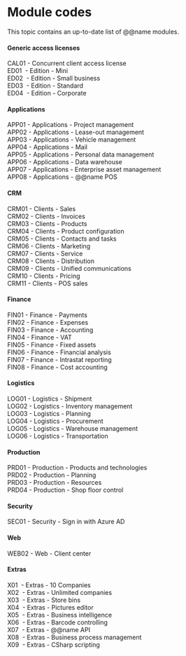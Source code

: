 # Module codes

This topic contains an up-to-date list of  @@name modules.

#### Generic access licenses

CAL01 - Concurrent client access license <br>
ED01  - Edition - Mini <br>
ED02  - Edition - Small business <br>
ED03  - Edition - Standard <br>
ED04  - Edition - Corporate <br>

#### Applications

APP01 - Applications - Project management <br>
APP02 - Applications - Lease-out management <br>
APP03 - Applications - Vehicle management <br>
APP04 - Applications - Mail <br>
APP05 - Applications - Personal data management <br>
APP06 - Applications - Data warehouse <br>
APP07 - Applications - Enterprise asset management <br>
APP08 - Applications - @@name POS

#### CRM

CRM01 - Clients - Sales <br>
CRM02 - Clients - Invoices <br>
CRM03 - Clients - Products <br>
CRM04 - Clients - Product configuration <br>
CRM05 - Clients - Contacts and tasks <br>
CRM06 - Clients - Marketing <br>
CRM07 - Clients - Service <br>
CRM08 - Clients - Distribution <br>
CRM09 - Clients - Unified communications <br>
CRM10 - Clients - Pricing <br>
CRM11 - Clients - POS sales

#### Finance

FIN01 - Finance - Payments <br>
FIN02 - Finance - Expenses <br>
FIN03 - Finance - Accounting <br>
FIN04 - Finance - VAT <br>
FIN05 - Finance - Fixed assets <br>
FIN06 - Finance - Financial analysis <br>
FIN07 - Finance - Intrastat reporting <br>
FIN08 - Finance - Cost accounting 

#### Logistics

LOG01 - Logistics - Shipment <br>
LOG02 - Logistics - Inventory management <br>
LOG03 - Logistics - Planning <br>
LOG04 - Logistics - Procurement <br>
LOG05 - Logistics - Warehouse management <br>
LOG06 - Logistics - Transportation


#### Production

PRD01 - Production - Products and technologies <br>
PRD02 - Production - Planning <br>
PRD03 - Production - Resources <br>
PRD04 - Production - Shop floor control <br>

#### Security

SEC01 - Security - Sign in with Azure AD


#### Web

WEB02 - Web - Client center 


#### Extras

X01  - Extras - 10 Companies <br>
X02  - Extras - Unlimited companies <br>
X03  - Extras - Store bins <br>
X04  - Extras - Pictures editor <br>
X05  - Extras - Business intelligence <br>
X06  - Extras - Barcode controlling <br>
X07  - Extras - @@name API <br>
X08  - Extras - Business process management <br>
X09  - Extras - CSharp scripting <br>
